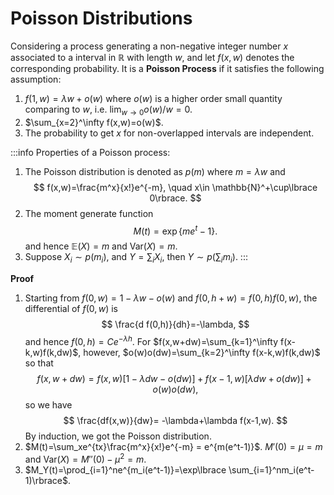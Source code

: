 # Poisson Distributions

Considering a process generating a non-negative integer number $x$ associated to a interval in $\mathbb{R}$ with length $w$, and let $f(x,w)$ denotes the corresponding probability. It is a **Poisson Process** if it satisfies the following assumption:
1. $f(1,w)=\lambda w+o(w)$ where $o(w)$ is a higher order small quantity comparing to $w$, i.e. $\lim_{w\to0}o(w)/w=0$. 
2. $\sum_{x=2}^\infty f(x,w)=o(w)$. 
3. The probability to get $x$ for non-overlapped intervals are independent.

:::info Properties of a Poisson process:
1. The Poisson distribution is denoted as $p(m)$ where $m=\lambda w$ and
$$
f(x,w)=\frac{m^x}{x!}e^{-m}, \quad x\in \mathbb{N}^+\cup\lbrace 0\rbrace.
$$ 
2. The moment generate function 
$$
M(t)=\exp\lbrace m e^t-1\rbrace.
$$
and hence $\mathbb{E}(X)= m$ and $\text{Var}(X)=m$. 
3. Suppose $X_i\sim p(m_i)$, and $Y=\sum_iX_i$, then $Y\sim p(\sum_im_i)$.
:::

**Proof**
1. Starting from $f(0,w)=1-\lambda w-o(w)$ and $f(0,h+w)=f(0,h)f(0,w)$, the differential of $f(0,w)$ is
$$
\frac{d f(0,h)}{dh}=-\lambda,
$$
and hence $f(0,h)=Ce^{-\lambda h}$. For $f(x,w+dw)=\sum_{k=1}^\infty f(x-k,w)f(k,dw)$, however, $o(w)o(dw)=\sum_{k=2}^\infty f(x-k,w)f(k,dw)$ so that
$$
f(x,w+dw)=f(x,w)[1-\lambda dw-o(dw)]+f(x-1,w)[\lambda dw+o(dw)]+o(w)o(dw),
$$
so we have
$$
\frac{df(x,w)}{dw}= -\lambda+\lambda f(x-1,w).
$$
By induction, we got the Poisson distribution.
2. $M(t)=\sum_xe^{tx}\frac{m^x}{x!}e^{-m} = e^{m(e^t-1)}$. $M'(0)=\mu=m$ and $\text{Var}(X)=M''(0)-\mu^2 = m$.
3. $M_Y(t)=\prod_{i=1}^ne^{m_i(e^t-1)}=\exp\lbrace \sum_{i=1}^nm_i(e^t-1)\rbrace$.
